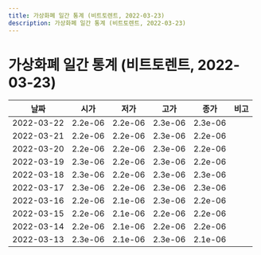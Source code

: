 ```yaml
---
title: 가상화폐 일간 통계 (비트토렌트, 2022-03-23)
description: 가상화폐 일간 통계 (비트토렌트, 2022-03-23)
---
```



가상화폐 일간 통계 (비트토렌트, 2022-03-23)
===

|날짜|시가|저가|고가|종가|비고|
|--|--|--|--|--|--|
|2022-03-22|2.2e-06|2.2e-06|2.3e-06|2.3e-06|    |
|2022-03-21|2.2e-06|2.2e-06|2.3e-06|2.2e-06|    |
|2022-03-20|2.2e-06|2.2e-06|2.3e-06|2.2e-06|    |
|2022-03-19|2.3e-06|2.2e-06|2.3e-06|2.2e-06|    |
|2022-03-18|2.3e-06|2.2e-06|2.3e-06|2.3e-06|    |
|2022-03-17|2.3e-06|2.2e-06|2.3e-06|2.3e-06|    |
|2022-03-16|2.2e-06|2.1e-06|2.3e-06|2.2e-06|    |
|2022-03-15|2.2e-06|2.1e-06|2.2e-06|2.2e-06|    |
|2022-03-14|2.2e-06|2.1e-06|2.2e-06|2.2e-06|    |
|2022-03-13|2.3e-06|2.1e-06|2.3e-06|2.1e-06|    |
